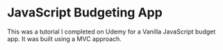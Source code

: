 # JavaScript Budgeting App

This was a tutorial I completed on Udemy for a Vanilla JavaScript budget app. It was built using a MVC approach.

